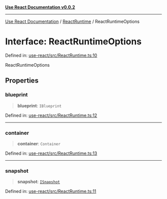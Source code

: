 [**Use React Documentation v0.0.2**](../../README.md)

***

[Use React Documentation](../../modules.md) / [ReactRuntime](../README.md) / ReactRuntimeOptions

# Interface: ReactRuntimeOptions

Defined in: [use-react/src/ReactRuntime.ts:10](https://github.com/stonemjs/use-react/blob/9a749b225241b8e0ac2a5483904ca8322927b1d4/src/ReactRuntime.ts#L10)

ReactRuntimeOptions

## Properties

### blueprint

> **blueprint**: `IBlueprint`

Defined in: [use-react/src/ReactRuntime.ts:12](https://github.com/stonemjs/use-react/blob/9a749b225241b8e0ac2a5483904ca8322927b1d4/src/ReactRuntime.ts#L12)

***

### container

> **container**: `Container`

Defined in: [use-react/src/ReactRuntime.ts:13](https://github.com/stonemjs/use-react/blob/9a749b225241b8e0ac2a5483904ca8322927b1d4/src/ReactRuntime.ts#L13)

***

### snapshot

> **snapshot**: [`ISnapshot`](../../declarations/type-aliases/ISnapshot.md)

Defined in: [use-react/src/ReactRuntime.ts:11](https://github.com/stonemjs/use-react/blob/9a749b225241b8e0ac2a5483904ca8322927b1d4/src/ReactRuntime.ts#L11)
